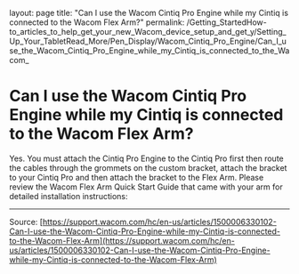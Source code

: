 layout: page
title: "Can I use the Wacom Cintiq Pro Engine while my Cintiq is connected to the Wacom Flex Arm?"
permalink: /Getting_StartedHow-to_articles_to_help_get_your_new_Wacom_device_setup_and_get_y/Setting_Up_Your_TabletRead_More/Pen_Display/Wacom_Cintiq_Pro_Engine/Can_I_use_the_Wacom_Cintiq_Pro_Engine_while_my_Cintiq_is_connected_to_the_Wacom_

# Can I use the Wacom Cintiq Pro Engine while my Cintiq is connected to the Wacom Flex Arm?

Yes. You must attach the Cintiq Pro Engine to the Cintiq Pro first then route the cables through the grommets on the custom bracket, attach the bracket to your Cintiq Pro and then attach the bracket to the Flex Arm. Please review the Wacom Flex Arm Quick Start Guide that came with your arm for detailed installation instructions:

---
Source: [https://support.wacom.com/hc/en-us/articles/1500006330102-Can-I-use-the-Wacom-Cintiq-Pro-Engine-while-my-Cintiq-is-connected-to-the-Wacom-Flex-Arm](https://support.wacom.com/hc/en-us/articles/1500006330102-Can-I-use-the-Wacom-Cintiq-Pro-Engine-while-my-Cintiq-is-connected-to-the-Wacom-Flex-Arm)
